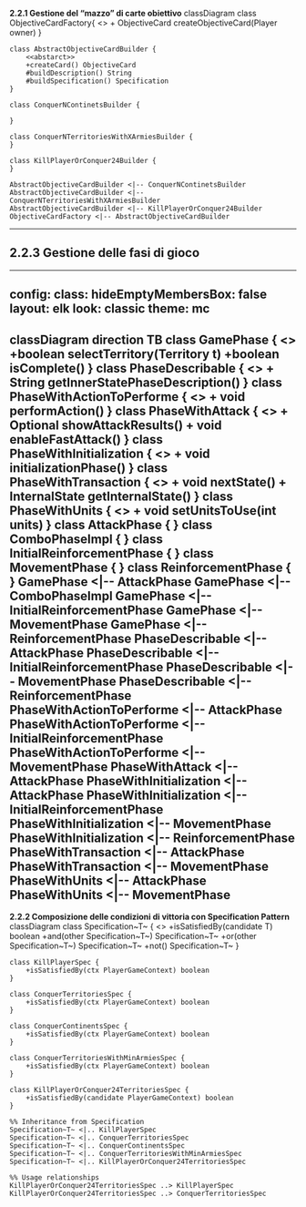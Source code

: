 **2.2.1 Gestione del “mazzo” di carte obiettivo**
classDiagram
    class ObjectiveCardFactory{
        <<interface>>
        + ObjectiveCard createObjectiveCard(Player owner)
    }

    class AbstractObjectiveCardBuilder {
        <<abstarct>>
        +createCard() ObjectiveCard
        #buildDescription() String
        #buildSpecification() Specification
    }

    class ConquerNContinetsBuilder {

    }

    class ConquerNTerritoriesWithXArmiesBuilder {
    }

    class KillPlayerOrConquer24Builder {
    }

    AbstractObjectiveCardBuilder <|-- ConquerNContinetsBuilder
    AbstractObjectiveCardBuilder <|-- ConquerNTerritoriesWithXArmiesBuilder
    AbstractObjectiveCardBuilder <|-- KillPlayerOrConquer24Builder
    ObjectiveCardFactory <|-- AbstractObjectiveCardBuilder
---

**2.2.3 Gestione delle fasi di gioco**
---

---
config:
  class:
    hideEmptyMembersBox: false
  layout: elk
  look: classic
  theme: mc
---
classDiagram
direction TB
    class GamePhase {
        <<interface>>
	    +boolean selectTerritory(Territory t)
	    +boolean isComplete()
    }
    class PhaseDescribable {
        <<interface>>
	    + String getInnerStatePhaseDescription()
    }
    class PhaseWithActionToPerforme {
        <<interface>>
	    + void performAction()
    }
    class PhaseWithAttack {
        <<interface>>
	    + Optional showAttackResults()
	    + void enableFastAttack()
    }
    class PhaseWithInitialization {
        <<interface>>
	    + void initializationPhase()
    }
    class PhaseWithTransaction {
        <<interface>>
	    + void nextState()
	    + InternalState getInternalState()
    }
    class PhaseWithUnits {
        <<interface>>
	    + void setUnitsToUse(int units)
    }
    class AttackPhase {
    }
    class ComboPhaseImpl {
    }
    class InitialReinforcementPhase {
    }
    class MovementPhase {
    }
    class ReinforcementPhase {
    }
    GamePhase <|-- AttackPhase
    GamePhase <|-- ComboPhaseImpl
    GamePhase <|-- InitialReinforcementPhase
    GamePhase <|-- MovementPhase
    GamePhase <|-- ReinforcementPhase
    PhaseDescribable <|-- AttackPhase
    PhaseDescribable <|-- InitialReinforcementPhase
    PhaseDescribable <|-- MovementPhase
    PhaseDescribable <|-- ReinforcementPhase
    PhaseWithActionToPerforme <|-- AttackPhase
    PhaseWithActionToPerforme <|-- InitialReinforcementPhase
    PhaseWithActionToPerforme <|-- MovementPhase
    PhaseWithAttack <|-- AttackPhase
    PhaseWithInitialization <|-- AttackPhase
    PhaseWithInitialization <|-- InitialReinforcementPhase
    PhaseWithInitialization <|-- MovementPhase
    PhaseWithInitialization <|-- ReinforcementPhase
    PhaseWithTransaction <|-- AttackPhase
    PhaseWithTransaction <|-- MovementPhase
    PhaseWithUnits <|-- AttackPhase
    PhaseWithUnits <|-- MovementPhase
---

**2.2.2 Composizione delle condizioni di vittoria con Specification Pattern**
classDiagram
    class Specification~T~ {
        <<interface>>
        +isSatisfiedBy(candidate T) boolean
        +and(other Specification~T~) Specification~T~
        +or(other Specification~T~) Specification~T~
        +not() Specification~T~
    }

    class KillPlayerSpec {
        +isSatisfiedBy(ctx PlayerGameContext) boolean
    }

    class ConquerTerritoriesSpec {
        +isSatisfiedBy(ctx PlayerGameContext) boolean
    }

    class ConquerContinentsSpec {
        +isSatisfiedBy(ctx PlayerGameContext) boolean
    }

    class ConquerTerritoriesWithMinArmiesSpec {
        +isSatisfiedBy(ctx PlayerGameContext) boolean
    }

    class KillPlayerOrConquer24TerritoriesSpec {
        +isSatisfiedBy(candidate PlayerGameContext) boolean
    }

    %% Inheritance from Specification
    Specification~T~ <|.. KillPlayerSpec
    Specification~T~ <|.. ConquerTerritoriesSpec
    Specification~T~ <|.. ConquerContinentsSpec
    Specification~T~ <|.. ConquerTerritoriesWithMinArmiesSpec
    Specification~T~ <|.. KillPlayerOrConquer24TerritoriesSpec

    %% Usage relationships
    KillPlayerOrConquer24TerritoriesSpec ..> KillPlayerSpec
    KillPlayerOrConquer24TerritoriesSpec ..> ConquerTerritoriesSpec